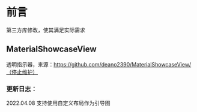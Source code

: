 # 前言

第三方库修改，使其满足实际需求

## MaterialShowcaseView

透明指示器，来源：https://github.com/deano2390/MaterialShowcaseView/（停止维护）

### 更新日志：

2022.04.08 支持使用自定义布局作为引导图